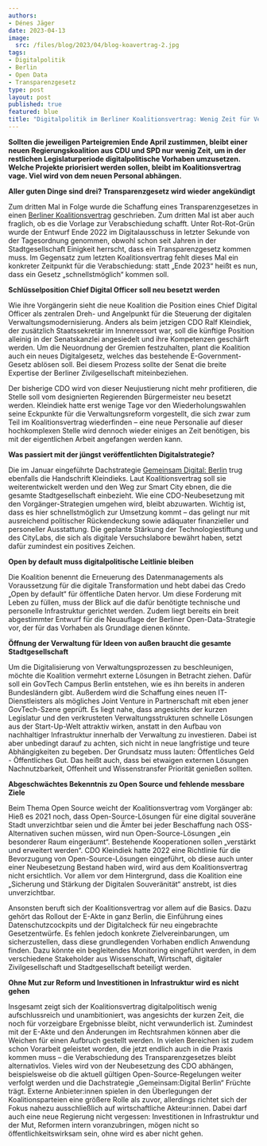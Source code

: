 ```yaml
---
authors:
- Dénes Jäger
date: 2023-04-13
image: 
  src: /files/blog/2023/04/blog-koavertrag-2.jpg
tags:
- Digitalpolitik
- Berlin
- Open Data
- Transparenzgesetz
type: post
layout: post
published: true
featured: blue
title: "Digitalpolitik im Berliner Koalitionsvertrag: Wenig Zeit für Veränderung"
---
```


**Sollten die jeweiligen Parteigremien Ende April zustimmen, bleibt einer neuen Regierungskoalition aus CDU und SPD nur wenig Zeit, um in der restlichen Legislaturperiode digitalpolitische Vorhaben umzusetzen. Welche Projekte priorisiert werden sollen, bleibt im Koalitionsvertrag vage. Viel wird von dem neuen Personal abhängen.**

**Aller guten Dinge sind drei? Transparenzgesetz wird wieder angekündigt**

Zum dritten Mal in Folge wurde die Schaffung eines Transparenzgesetzes in einen [Berliner Koalitionsvertrag](https://fragdenstaat.de/dokumente/237094-koalitionsvertrag_berlin/) geschrieben. Zum dritten Mal ist aber auch fraglich, ob es die Vorlage  zur Verabschiedung schafft. Unter Rot-Rot-Grün wurde der Entwurf Ende 2022 im Digitalausschuss in letzter Sekunde von der Tagesordnung genommen, obwohl schon seit Jahren in der Stadtgesellschaft Einigkeit herrscht, dass ein Transparenzgesetz kommen muss. Im Gegensatz zum letzten Koalitionsvertrag fehlt dieses Mal ein konkreter Zeitpunkt für die Verabschiedung: statt „Ende 2023“ heißt es nun, dass ein Gesetz „schnellstmöglich“ kommen soll.

**Schlüsselposition Chief Digital Officer soll neu besetzt werden**

Wie ihre Vorgängerin sieht die neue Koalition die Position eines Chief Digital Officer als zentralen Dreh- und Angelpunkt für die Steuerung der digitalen Verwaltungsmodernisierung. Anders als beim jetzigen CDO Ralf Kleindiek, der zusätzlich Staatssekretär im Innenressort war, soll die künftige Position alleinig in der Senatskanzlei angesiedelt und ihre Kompetenzen geschärft werden. Um die Neuordnung der Gremien festzuhalten, plant die Koalition auch ein neues Digitalgesetz, welches das bestehende E-Government-Gesetz ablösen soll. Bei diesem Prozess sollte der Senat die breite Expertise der Berliner Zivilgesellschaft miteinbeziehen. 

Der bisherige CDO wird von dieser Neujustierung nicht mehr profitieren, die Stelle soll vom designierten Regierenden Bürgermeister neu besetzt werden. Kleindiek hatte erst wenige Tage vor den Wiederholungswahlen seine Eckpunkte für die Verwaltungsreform vorgestellt, die sich zwar zum Teil im Koalitionsvertrag wiederfinden – eine neue Personalie auf dieser hochkomplexen Stelle wird dennoch wieder einiges an Zeit benötigen, bis mit der eigentlichen Arbeit angefangen werden kann. 

**Was passiert mit der jüngst veröffentlichten Digitalstrategie?**

Die im Januar eingeführte Dachstrategie [Gemeinsam Digital: Berlin](https://gemeinsamdigital.berlin.de/de/) trug ebenfalls die Handschrift Kleindieks. Laut Koalitionsvertrag soll sie weiterentwickelt werden und den Weg zur Smart City ebnen, die die gesamte Stadtgesellschaft einbezieht. Wie eine CDO-Neubesetzung mit den Vorgänger-Strategien umgehen wird, bleibt abzuwarten. Wichtig ist, dass es hier schnellstmöglich zur Umsetzung kommt – das gelingt nur mit ausreichend politischer Rückendeckung sowie adäquater finanzieller und personeller Ausstattung. Die geplante Stärkung der Technologiestiftung und des CityLabs, die sich als digitale Versuchslabore bewährt haben, setzt dafür zumindest ein positives Zeichen. 

**Open by default muss digitalpolitische Leitlinie bleiben**

Die Koalition benennt die Erneuerung des Datenmanagements als Voraussetzung für die digitale Transformation und hebt dabei das Credo „Open by default“ für öffentliche Daten hervor. Um diese Forderung mit Leben zu füllen, muss der Blick auf die dafür benötigte technische und personelle Infrastruktur gerichtet werden. Zudem liegt bereits ein breit abgestimmter Entwurf für die Neuauflage der Berliner Open-Data-Strategie vor, der für das Vorhaben als Grundlage dienen könnte. 

**Öffnung der Verwaltung für Ideen von außen braucht die gesamte Stadtgesellschaft**

Um die Digitalisierung von Verwaltungsprozessen zu beschleunigen, möchte die Koalition vermehrt externe Lösungen in Betracht ziehen. Dafür soll ein GovTech Campus Berlin entstehen, wie es ihn bereits in anderen Bundesländern gibt. Außerdem wird die Schaffung eines neuen IT-Dienstleisters als mögliches Joint Venture in Partnerschaft mit eben jener GovTech-Szene geprüft. Es liegt nahe, dass angesichts der kurzen Legislatur und den verkrusteten Verwaltungsstrukturen schnelle Lösungen aus der Start-Up-Welt attraktiv wirken, anstatt in den Aufbau von nachhaltiger Infrastruktur innerhalb der Verwaltung zu investieren. Dabei ist aber unbedingt darauf zu achten, sich nicht in neue langfristige und teure Abhängigkeiten zu begeben. Der Grundsatz muss lauten: Öffentliches Geld - Öffentliches Gut. Das heißt auch, dass bei etwaigen externen Lösungen Nachnutzbarkeit, Offenheit und Wissenstransfer Priorität genießen sollten. 

**Abgeschwächtes Bekenntnis zu Open Source und fehlende messbare Ziele**

Beim Thema Open Source weicht der Koalitionsvertrag vom Vorgänger ab: Hieß es 2021 noch, dass Open-Source-Lösungen für eine digital souveräne Stadt unverzichtbar seien und die Ämter bei jeder Beschaffung nach OSS-Alternativen suchen müssen, wird nun Open-Source-Lösungen „ein besonderer Raum eingeräumt“. Bestehende Kooperationen sollen „verstärkt und erweitert werden“. CDO Kleindiek hatte 2022 eine Richtlinie für die Bevorzugung von Open-Source-Lösungen eingeführt, ob diese auch unter einer Neubesetzung Bestand haben wird, wird aus dem Koalitionsvertrag nicht ersichtlich. Vor allem vor dem Hintergrund, dass die Koalition eine „Sicherung und Stärkung der Digitalen Souveränität“ anstrebt, ist dies unverzichtbar. 

Ansonsten beruft sich der Koalitionsvertrag vor allem auf die Basics. Dazu gehört das Rollout der E-Akte in ganz Berlin, die Einführung eines Datenschutzcockpits und der Digitalcheck für neu eingebrachte Gesetzentwürfe. Es fehlen jedoch konkrete Zielvereinbarungen, um sicherzustellen, dass diese grundlegenden Vorhaben endlich Anwendung finden. Dazu könnte ein begleitendes Monitoring eingeführt werden, in dem verschiedene Stakeholder aus Wissenschaft, Wirtschaft, digitaler Zivilgesellschaft und Stadtgesellschaft beteiligt werden.

**Ohne Mut zur Reform und Investitionen in Infrastruktur wird es nicht gehen**

Insgesamt zeigt sich der Koalitionsvertrag digitalpolitisch wenig aufschlussreich und  unambitioniert, was angesichts der kurzen Zeit, die noch für vorzeigbare Ergebnisse bleibt, nicht verwunderlich ist. Zumindest mit der E-Akte und den Änderungen im Rechtsrahmen können aber die Weichen für einen Aufbruch gestellt werden. In vielen Bereichen ist zudem schon Vorarbeit geleistet worden, die jetzt endlich auch in die Praxis kommen muss – die Verabschiedung des Transparenzgesetzes bleibt alternativlos. Vieles wird von der Neubesetzung des CDO abhängen, beispielsweise ob die aktuell gültigen Open-Source-Regelungen weiter verfolgt werden und die Dachstrategie „Gemeinsam:Digital Berlin“ Früchte trägt. Externe Anbieter:innen spielen in den Überlegungen der Koalitionsparteien eine größere Rolle als zuvor, allerdings richtet sich der Fokus nahezu ausschließlich auf wirtschaftliche Akteur:innen. Dabei darf auch eine neue Regierung nicht vergessen: Investitionen in Infrastruktur und der Mut, Reformen intern voranzubringen, mögen nicht so öffentlichkeitswirksam sein, ohne wird es aber nicht gehen.  

